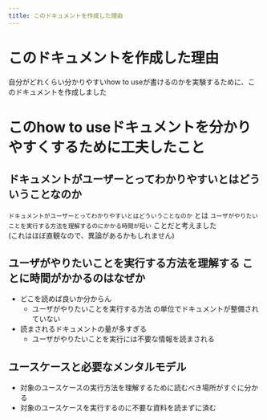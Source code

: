 ```yaml
---
title: このドキュメントを作成した理由
---
```


# このドキュメントを作成した理由

自分がどれくらい分かりやすいhow to useが書けるのかを実験するために、このドキュメントを作成しました  


#  このhow to useドキュメントを分かりやすくするために工夫したこと

##  ドキュメントがユーザーとってわかりやすいとはどういうことなのか

`ドキュメントがユーザーとってわかりやすいとはどういうことなのか` とは `ユーザがやりたいことを実行する方法を理解するのにかかる時間が短い` ことだと考えました  
(これはほぼ直観なので、異論があるかもしれません)  

## ユーザがやりたいことを実行する方法を理解する ことに時間がかかるのはなぜか

* どこを読めば良いか分からん
    * ユーザがやりたいことを実行する方法 の単位でドキュメントが整備されていない
* 読まされるドキュメントの量が多すぎる
    * ユーザがやりたいことを実行には不要な情報を読まされる 


##  ユースケースと必要なメンタルモデル

* 対象のユースケースの実行方法を理解するために読むべき場所がすぐに分かる
* 対象のユースケースを実行するのに不要な資料を読まずに済む
